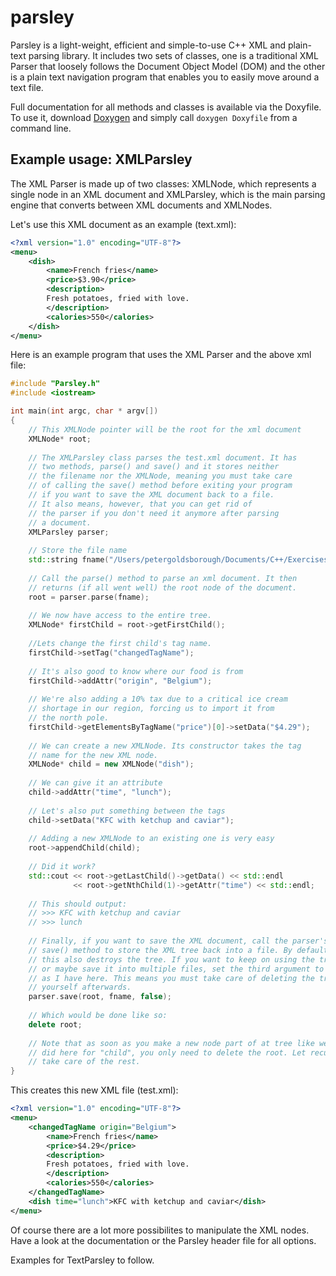# parsley

Parsley is a light-weight, efficient and simple-to-use C++ XML and plain-text parsing library.
It includes two sets of classes, one is a traditional XML Parser that loosely follows the
Document Object Model (DOM) and the other is a plain text navigation program that enables 
you to easily move around a text file. 

Full documentation for all methods and classes is available via the Doxyfile.
To use it, download [Doxygen](http://www.stack.nl/~dimitri/doxygen/) and simply call `doxygen Doxyfile` from a command
line.

## Example usage: XMLParsley

The XML Parser is made up of two classes: XMLNode, which represents a single node in
an XML document and XMLParsley, which is the main parsing engine that converts between
XML documents and XMLNodes. 

Let's use this XML document as an example (text.xml):

```xml
<?xml version="1.0" encoding="UTF-8"?>
<menu>
	<dish>
		<name>French fries</name>
		<price>$3.90</price>
		<description>
		Fresh potatoes, fried with love.
		</description>
		<calories>550</calories>
	</dish>
</menu>

```

Here is an example program that uses the XML Parser and the above xml file:

```cpp
#include "Parsley.h"
#include <iostream>

int main(int argc, char * argv[])
{
    // This XMLNode pointer will be the root for the xml document
    XMLNode* root;
    
    // The XMLParsley class parses the test.xml document. It has
    // two methods, parse() and save() and it stores neither
    // the filename nor the XMLNode, meaning you must take care
    // of calling the save() method before exiting your program
    // if you want to save the XML document back to a file.
    // It also means, however, that you can get rid of
    // the parser if you don't need it anymore after parsing
    // a document.
    XMLParsley parser;
    
    // Store the file name
    std::string fname("/Users/petergoldsborough/Documents/C++/Exercises/Exercises/test.xml");
    
    // Call the parse() method to parse an xml document. It then
    // returns (if all went well) the root node of the document.
    root = parser.parse(fname);
    
    // We now have access to the entire tree.
    XMLNode* firstChild = root->getFirstChild();
    
    //Lets change the first child's tag name.
    firstChild->setTag("changedTagName");
    
    // It's also good to know where our food is from
    firstChild->addAttr("origin", "Belgium");
    
    // We're also adding a 10% tax due to a critical ice cream
    // shortage in our region, forcing us to import it from
    // the north pole.
    firstChild->getElementsByTagName("price")[0]->setData("$4.29");
    
    // We can create a new XMLNode. Its constructor takes the tag
    // name for the new XML node.
    XMLNode* child = new XMLNode("dish");
    
    // We can give it an attribute
    child->addAttr("time", "lunch");
    
    // Let's also put something between the tags
    child->setData("KFC with ketchup and caviar");
    
    // Adding a new XMLNode to an existing one is very easy
    root->appendChild(child);
    
    // Did it work?
    std::cout << root->getLastChild()->getData() << std::endl
              << root->getNthChild(1)->getAttr("time") << std::endl;
    
    // This should output:
    // >>> KFC with ketchup and caviar
    // >>> lunch
    
    // Finally, if you want to save the XML document, call the parser's
    // save() method to store the XML tree back into a file. By default,
    // this also destroys the tree. If you want to keep on using the tree
    // or maybe save it into multiple files, set the third argument to false
    // as I have here. This means you must take care of deleting the tree
    // yourself afterwards.
    parser.save(root, fname, false);
    
    // Which would be done like so:
    delete root;
    
    // Note that as soon as you make a new node part of at tree like we
    // did here for "child", you only need to delete the root. Let recursion
    // take care of the rest.
}
```

This creates this new XML file (test.xml):

```xml
<?xml version="1.0" encoding="UTF-8"?>
<menu>
    <changedTagName origin="Belgium">
        <name>French fries</name>
        <price>$4.29</price>
        <description>
        Fresh potatoes, fried with love.
        </description>
        <calories>550</calories>
    </changedTagName>
    <dish time="lunch">KFC with ketchup and caviar</dish>
</menu>
```

Of course there are a lot more possibilites to manipulate the XML nodes.
Have a look at the documentation or the Parsley header file for all options.

Examples for TextParsley to follow.